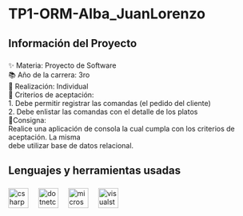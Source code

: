<h1 align="left">TP1-ORM-Alba_JuanLorenzo</h1>

###

<h2 align="left">Información del Proyecto</h2>

###

<p align="left">✨ Materia: Proyecto de Software<br>📚 Año de la carrera: 3ro<br>🎯 Realización: Individual<br>🎲 Criterios de aceptación:<br>1. Debe permitir registrar las comandas (el pedido del cliente)<br>2. Debe enlistar las comandas con el detalle de los platos<br>📌Consigna:<br>Realice una aplicación de consola la cual cumpla con los criterios de aceptación. La misma<br>debe utilizar base de datos relacional.</p>

###

<h2 align="left">Lenguajes y herramientas usadas</h2>

###

<div align="left">
  <img src="https://cdn.jsdelivr.net/gh/devicons/devicon/icons/csharp/csharp-original.svg" height="40" alt="csharp logo"  />
  <img width="12" />
  <img src="https://cdn.jsdelivr.net/gh/devicons/devicon/icons/dotnetcore/dotnetcore-original.svg" height="40" alt="dotnetcore logo"  />
  <img width="12" />
  <img src="https://cdn.simpleicons.org/microsoftsqlserver/CC2927" height="40" alt="microsoftsqlserver logo"  />
  <img width="12" />
  <img src="https://skillicons.dev/icons?i=visualstudio" height="40" alt="visualstudio logo"  />
</div>

###
